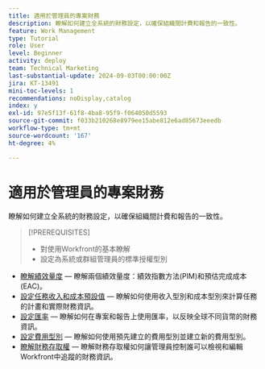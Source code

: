 ```yaml
---
title: 適用於管理員的專案財務
description: 瞭解如何建立全系統的財務設定，以確保組織間計費和報告的一致性。
feature: Work Management
type: Tutorial
role: User
level: Beginner
activity: deploy
team: Technical Marketing
last-substantial-update: 2024-09-03T00:00:00Z
jira: KT-13491
mini-toc-levels: 1
recommendations: noDisplay,catalog
index: y
exl-id: 97e5f13f-61f8-4ba8-95f9-f064050d5593
source-git-commit: f033b210268e8979ee15abe812e6ad85673eeedb
workflow-type: tm+mt
source-wordcount: '167'
ht-degree: 4%

---
```


# 適用於管理員的專案財務

瞭解如何建立全系統的財務設定，以確保組織間計費和報告的一致性。


>[!PREREQUISITES]
>
>* 對使用Workfront的基本瞭解
>* 設定為系統或群組管理員的標準授權型別

* [瞭解績效量度](understand-performance-metrics.md) — 瞭解兩個績效量度：績效指數方法(PIM)和預估完成成本(EAC)。
* [設定任務收入和成本預設值](set-up-task-revenue-and-cost-defaults.md) — 瞭解如何使用收入型別和成本型別來計算任務的計畫和實際財務資訊。
* [設定匯率](set-up-exchange-rates.md) — 瞭解如何在專案和報告上使用匯率，以反映全球不同貨幣的財務資訊。
* [設定費用型別](set-up-expense-types.md) — 瞭解如何使用預先建立的費用型別並建立新的費用型別。
* [瞭解財務存取權](understand-financial-access.md) — 瞭解財務存取權如何讓管理員控制誰可以檢視和編輯Workfront中追蹤的財務資訊。
